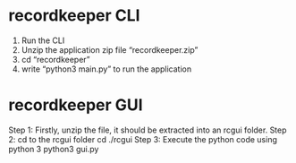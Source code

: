 # recordkeeper CLI
1.	Run the CLI
2.	Unzip the application zip file “recordkeeper.zip”
3.	cd “recordkeeper”
4.	write “python3 main.py” to run the application
# recordkeeper GUI

Step 1:
Firstly, unzip the file, it should be extracted into an rcgui folder.
Step 2:
cd to the rcgui folder
cd ./rcgui
Step 3:
Execute the python code using python 3
python3 gui.py
